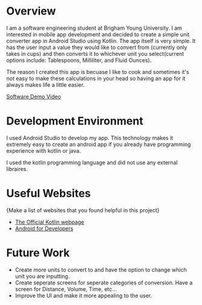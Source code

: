 # Overview

I am a software engineering student at Brigham Young University. I am interested in mobile app development and decided to create a simple unit converter app in Android Studio using Kotlin.
The app itself is very simple. It has the user input a value they would like to convert from (currently only takes in cups) and then converts it to whichever unit you select(current options include: Tablespoons, Milliliter, and Fluid Ounces).

The reason I created this app is becuase I like to cook and sometimes it's not easy to make these calculations in your head so having an app for it always makes life a little easier.



[Software Demo Video](https://youtu.be/rtLA7b4zxcg)

# Development Environment

I used Android Studio to develop my app. This technology makes it extremely easy to create an android app if you already have programming experience with kotlin or java. 

I used the kotlin programming language and did not use any external libraires. 
# Useful Websites

{Make a list of websites that you found helpful in this project}
* [The Official Kotlin webpage](https://kotlinlang.org/)
* [Android for Developers](https://developer.android.com/)

# Future Work

* Create more units to convert to and have the option to change which unit you are inputting.
* Create seperate screens for seperate categories of conversion. Have a screen for Distance, Volume, Time, etc...
* Improve the UI and make it more appealing to the user.
